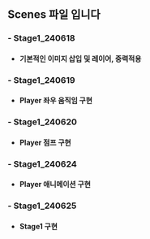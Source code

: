 ## Scenes 파일 입니다
 ### - Stage1_240618
 - #### 기본적인 이미지 삽입 및 레이어, 중력적용
 ### - Stage1_240619 
- ####  Player 좌우 움직임 구현
 ### - Stage1_240620
- ####  Player 점프 구현
 ### - Stage1_240624
- ####  Player 애니메이션 구현
 ### - Stage1_240625
- ####  Stage1 구현
